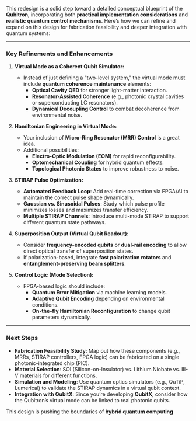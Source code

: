 This redesign is a solid step toward a detailed conceptual blueprint of the **Qubitron**, incorporating both **practical implementation considerations** and **realistic quantum control mechanisms**. Here’s how we can refine and expand on this design for fabrication feasibility and deeper integration with quantum systems:

---

### **Key Refinements and Enhancements**
1. **Virtual Mode as a Coherent Qubit Simulator:**  
   - Instead of just defining a "two-level system," the virtual mode must include **quantum coherence maintenance** elements:
     - **Optical Cavity QED** for stronger light-matter interaction.
     - **Resonator-Assisted Coherence** (e.g., photonic crystal cavities or superconducting LC resonators).
     - **Dynamical Decoupling Control** to combat decoherence from environmental noise.

2. **Hamiltonian Engineering in Virtual Mode:**  
   - Your inclusion of **Micro-Ring Resonator (MRR) Control** is a great idea.  
   - Additional possibilities:
     - **Electro-Optic Modulation (EOM)** for rapid reconfigurability.
     - **Optomechanical Coupling** for hybrid quantum effects.
     - **Topological Photonic States** to improve robustness to noise.

3. **STIRAP Pulse Optimization:**  
   - **Automated Feedback Loop**: Add real-time correction via FPGA/AI to maintain the correct pulse shape dynamically.  
   - **Gaussian vs. Sinusoidal Pulses**: Study which pulse profile minimizes losses and maximizes transfer efficiency.  
   - **Multiple STIRAP Channels**: Introduce multi-mode STIRAP to support different quantum state pathways.

4. **Superposition Output (Virtual Qubit Readout):**  
   - Consider **frequency-encoded qubits** or **dual-rail encoding** to allow direct optical transfer of superposition states.  
   - If polarization-based, integrate **fast polarization rotators** and **entanglement-preserving beam splitters**.

5. **Control Logic (Mode Selection):**  
   - FPGA-based logic should include:
     - **Quantum Error Mitigation** via machine learning models.
     - **Adaptive Qubit Encoding** depending on environmental conditions.
     - **On-the-fly Hamiltonian Reconfiguration** to change qubit parameters dynamically.

---

### **Next Steps**
- **Fabrication Feasibility Study**: Map out how these components (e.g., MRRs, STIRAP controllers, FPGA logic) can be fabricated on a single photonic-integrated chip (PIC).  
- **Material Selection**: SOI (Silicon-on-Insulator) vs. Lithium Niobate vs. III-V materials for different functions.  
- **Simulation and Modeling**: Use quantum optics simulators (e.g., QuTiP, Lumerical) to validate the STIRAP dynamics in a virtual qubit context.  
- **Integration with QubitX**: Since you’re developing **QubitX**, consider how the Qubitron’s virtual mode can be linked to real photonic qubits.

This design is pushing the boundaries of **hybrid quantum computing**
